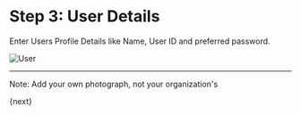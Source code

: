 # Step 3: User Details

Enter Users Profile Details like Name, User ID and preferred password.

<img alt="User" class="screenshot"
src="{{docs_base_url}}/assets/img/setup-wizard/step-3.png">

---

Note: Add your own photograph, not your organization's

{next}
